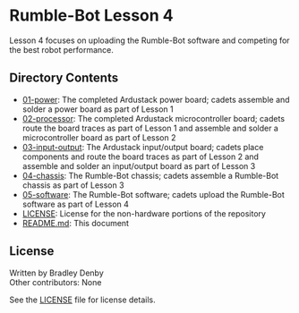 # Rumble-Bot Lesson 4

Lesson 4 focuses on uploading the Rumble-Bot software and competing for the best
robot performance.

## Directory Contents

* [01-power](01-power/README.md): The completed Ardustack power board; cadets
  assemble and solder a power board as part of Lesson 1
* [02-processor](02-processor/README.md): The completed Ardustack
  microcontroller board; cadets route the board traces as part of Lesson 1 and
  assemble and solder a microcontroller board as part of Lesson 2
* [03-input-output](03-input-output/README.md): The Ardustack input/output
  board; cadets place components and route the board traces as part of Lesson 2
  and assemble and solder an input/output board as part of Lesson 3
* [04-chassis](04-chassis/README.md): The Rumble-Bot chassis; cadets assemble a
  Rumble-Bot chassis as part of Lesson 3
* [05-software](05-software/README.md): The Rumble-Bot software; cadets upload
  the Rumble-Bot software as part of Lesson 4
* [LICENSE](LICENSE): License for the non-hardware portions of the repository
* [README.md](README.md): This document

## License

Written by Bradley Denby  
Other contributors: None

See the [LICENSE](LICENSE) file for license details.
